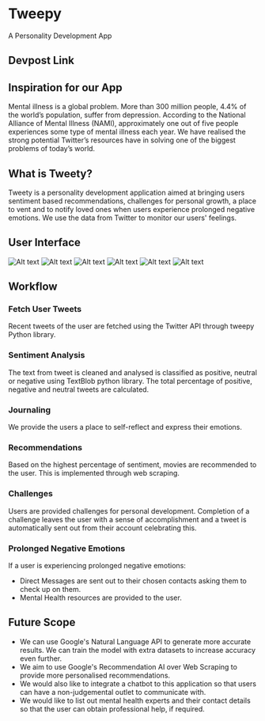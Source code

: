 # Tweepy
A Personality Development App

## Devpost Link

## Inspiration for our App

Mental illness is a global problem. More than 300 million people, 4.4% of the world’s population, suffer from depression.
According to the National Alliance of Mental Illness (NAMI), approximately one out of five people experiences some type of mental illness each year. We have realised the strong potential Twitter’s resources have in solving one of the biggest problems of today’s  world.

## What is Tweety?

Tweety is a personality development application aimed at bringing users sentiment based recommendations, challenges for personal growth, a place to vent and to notify loved ones when users experience prolonged negative emotions. We use the data from Twitter to monitor our users' feelings.

## User Interface

![Alt text](media\chatscreen.png?raw=true? "Title")
![Alt text](media\chat11.png?raw=true "Title")
![Alt text](media\tw.png?raw=true "Title")
![Alt text](media\chat1.png?raw=true "Title")
![Alt text](media\chat.png?raw=true "Title")
![Alt text](media\chat3.png?raw=true "Title")

## Workflow

### Fetch User Tweets

Recent tweets of the user are fetched using the Twitter API through tweepy Python library.

### Sentiment Analysis

The text from tweet is cleaned and analysed is classified as positive, neutral or negative using TextBlob python library. The total percentage of positive, negative and neutral tweets are calculated. 

### Journaling

We provide the users a place to self-reflect and express their emotions.

### Recommendations

Based on the highest percentage of sentiment, movies are recommended to the user. This is implemented through web scraping.

### Challenges

Users are provided challenges for personal development. Completion of a challenge leaves the user with a sense of accomplishment and a tweet is automatically sent out from their account celebrating this.

### Prolonged Negative Emotions

If a user is experiencing prolonged negative emotions:
- Direct Messages are sent out to their chosen contacts asking them to check up on them.
- Mental Health resources are provided to the user.

## Future Scope

- We can use Google's Natural Language API to generate more accurate results. We can train the model with extra datasets to increase accuracy even further.
- We aim to use Google's Recommendation AI over Web Scraping to provide more personalised recommendations.
- We would also like to integrate a chatbot to this application so that users can have a non-judgemental outlet to communicate  with.
- We would like to list out mental health experts and their contact details so that the user can obtain professional help, if required.